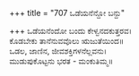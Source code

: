 +++
title = "707 ಒಡೆಯನೆನ್ದೋ ಬನ್ದು"

+++
ಒಡೆಯನೆಂದೋ ಬಂದು ಕೇಳ್ವನದಕುತ್ತರವ।  
ಕೊಡಬೇಕು ತಾನೆನುವವೊಲು ಋಜುತೆಯಿಂದ॥  
ಒಡಲ, ಜಾಣಿನ, ಜೀವಶಕ್ತಿಗಳನೆಲ್ಲವನು।  
ಮುಡುಪುಕೊಟ್ಟನು ಭರತ - ಮಂಕುತಿಮ್ಮ॥  
